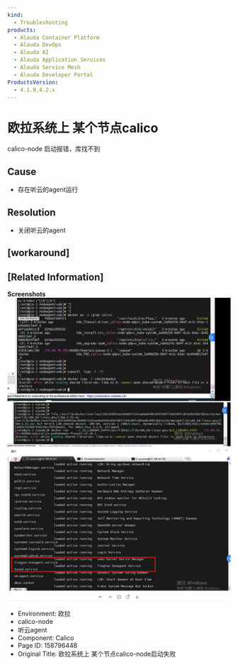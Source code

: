 ```yaml
---
kind:
  - Troubleshooting
products:
  - Alauda Container Platform
  - Alauda DevOps
  - Alauda AI
  - Alauda Application Services
  - Alauda Service Mesh
  - Alauda Developer Portal
ProductsVersion:
  - 4.1.0,4.2.x
---
```

<!-- A type of document that involves encountering a fault, diagnosing it, performing root cause analysis, and providing solutions. -->

# 欧拉系统上 某个节点calico

calico-node 启动报错，库找不到

## Cause
- 存在听云的agent运行

## Resolution
- 关闭听云的agent

## [workaround]

## [Related Information]
**Screenshots**
![image-2023-08-16-16-04-11-789.png](assets/ou-la-xi-tong-shang-mou-ge-jie-dian-calico-nodeqi-dong-shi-bai/image-2023-08-16-16-04-11-789_1.png)
![](assets/ou-la-xi-tong-shang-mou-ge-jie-dian-calico-nodeqi-dong-shi-bai/image-2023-8-17_10-50-59.png)
![](assets/ou-la-xi-tong-shang-mou-ge-jie-dian-calico-nodeqi-dong-shi-bai/image-2023-8-17_11-52-18.png)
- Environment: 欧拉
- calico-node
- 听云agent
- Component: Calico
- Page ID: 158796448
- Original Title: 欧拉系统上 某个节点calico-node启动失败
